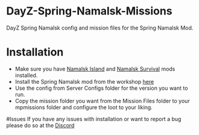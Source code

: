 # DayZ-Spring-Namalsk-Missions
DayZ Spring Namalsk config and mission files for the Spring Namalsk Mod.

# Installation
* Make sure you have [Namalsk Island](https://steamcommunity.com/sharedfiles/filedetails/?id=2289456201) and [Namalsk Survival](https://steamcommunity.com/sharedfiles/filedetails/?id=2289461232) mods installed.
* Install the Spring Namalsk mod from the workshop [here](https://steamcommunity.com/sharedfiles/filedetails/?id=2934394430) 
* Use the config from Server Configs folder for the version you want to run.
* Copy the mission folder you want from the Mission Files folder to your mpmissions folder and configure the loot to your liking.

#Issues
If you have any issues with installation or want to report a bug please do so at the [Discord](https://discord.gg/DvBmGvfGw6)
